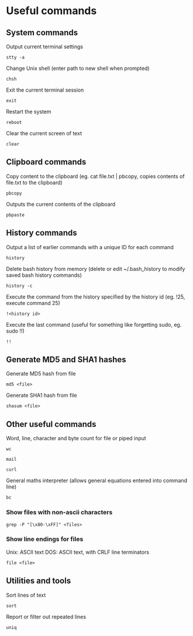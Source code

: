 
# Useful commands

## System commands

Output current terminal settings

	stty -a

Change Unix shell (enter path to new shell when prompted)

	chsh

Exit the current terminal session

	exit

Restart the system

	reboot

Clear the current screen of text

	clear

## Clipboard commands

Copy content to the clipboard (eg. cat file.txt | pbcopy, copies contents of file.txt to the clipboard)

	pbcopy

Outputs the current contents of the clipboard

	pbpaste

## History commands

Output a list of earlier commands with a unique ID for each command

	history

Delete bash history from memory (delete or edit ~/.bash_history to modify saved bash history commands)

	history -c

Execute the command from the history specified by the history id (eg. !25, execute command 25)

	!<history id>

Execute the last command (useful for something like forgetting sudo, eg. sudo !!)

	!!

## Generate MD5 and SHA1 hashes

Generate MD5 hash from file

	md5 <file>

Generate SHA1 hash from file

	shasum <file>

## Other useful commands

Word, line, character and byte count for file or piped input

	wc

	mail

	curl

General maths interpreter (allows general equations entered into command line)

	bc

### Show files with non-ascii characters

	grep -P "[\x80-\xFF]" <files>

### Show line endings for files

Unix: ASCII text
DOS: ASCII text, with CRLF line terminators

	file <file>

## Utilities and tools

Sort lines of text

	sort

Report or filter out repeated lines

	uniq
